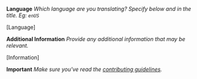**Language**
_Which language are you translating? Specify below and in the title. Eg: `enUS`_

[Language]

**Additional Information**
_Provide any additional information that may be relevant._

[Information]

**Important**
_Make sure you've read the [contributing guidelines](https://github.com/SFX-WoW/.github/blob/master/CONTRIBUTING.md)._
